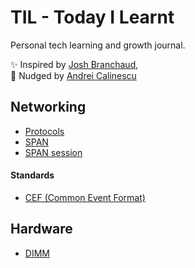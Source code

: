 # TIL - Today I Learnt
Personal tech learning and growth journal.

✨ Inspired by [Josh Branchaud](https://github.com/jbranchaud/til),   
🐘 Nudged by [Andrei Calinescu](https://github.com/drecali/til) 

## Networking
- [Protocols](networking/protocols.md)
- [SPAN](networking/SPAN.md)
- [SPAN session](networking/SPAN-session.md)

#### Standards
- [CEF (Common Event Format)](networking/standards/CEF-Common-Event-Format.md)

## Hardware
- [DIMM](hardware/DIMM.md)